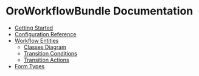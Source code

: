 OroWorkflowBundle Documentation
==============================

- [Getting Started](./reference/getting-started.md)
- [Configuration Reference](./reference/configuration-reference.md)
- [Workflow Entities](./reference/workflow-entities.md)
    - [Classes Diagram](./reference/workflow-entities/classes-diagram.md)
    - [Transition Conditions](./reference/workflow-entities/transition-conditions.md)
    - [Transition Actions](./reference/workflow-entities/transition-actions.md)
- [Form Types](./reference/form-types.md)
